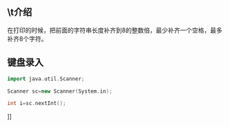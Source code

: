## \\t介绍
在打印的时候，把前面的字符串长度补齐到8的整数倍，最少补齐一个空格，最多补齐8个字符。
## 键盘录入
```C++
import java.util.Scanner;

Scanner sc=new Scanner(System.in);

int i=sc.nextInt();
```
]]